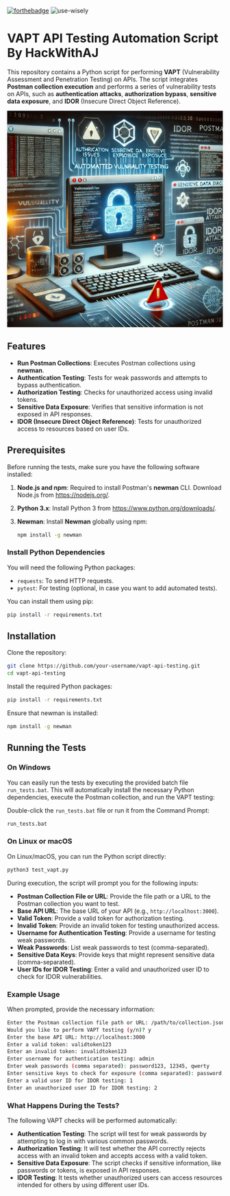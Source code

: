 [![forthebadge](https://forthebadge.com/images/badges/built-with-love.svg)](https://forthebadge.com)
![use-wisely](https://user-images.githubusercontent.com/79195338/161229028-2d3acfde-8028-45bc-ba1a-a397f0bc46e3.svg)

# VAPT API Testing Automation Script By HackWithAJ

This repository contains a Python script for performing **VAPT** (Vulnerability Assessment and Penetration Testing) on APIs. The script integrates **Postman collection execution** and performs a series of vulnerability tests on APIs, such as **authentication attacks**, **authorization bypass**, **sensitive data exposure**, and **IDOR** (Insecure Direct Object Reference).

![Vulnerability Testing Illustration](VAPT.png)


## Features

- **Run Postman Collections**: Executes Postman collections using **newman**.
- **Authentication Testing**: Tests for weak passwords and attempts to bypass authentication.
- **Authorization Testing**: Checks for unauthorized access using invalid tokens.
- **Sensitive Data Exposure**: Verifies that sensitive information is not exposed in API responses.
- **IDOR (Insecure Direct Object Reference)**: Tests for unauthorized access to resources based on user IDs.

## Prerequisites

Before running the tests, make sure you have the following software installed:

1. **Node.js and npm**: Required to install Postman's **newman** CLI. Download Node.js from https://nodejs.org/.
2. **Python 3.x**: Install Python 3 from https://www.python.org/downloads/.
3. **Newman**: Install **Newman** globally using npm:

   ```bash
   npm install -g newman
   ```

### Install Python Dependencies

You will need the following Python packages:

- `requests`: To send HTTP requests.
- `pytest`: For testing (optional, in case you want to add automated tests).

You can install them using pip:

```bash
pip install -r requirements.txt
```

## Installation

Clone the repository:

```bash
git clone https://github.com/your-username/vapt-api-testing.git
cd vapt-api-testing
```

Install the required Python packages:

```bash
pip install -r requirements.txt
```

Ensure that newman is installed:

```bash
npm install -g newman
```

## Running the Tests

### On Windows

You can easily run the tests by executing the provided batch file `run_tests.bat`. This will automatically install the necessary Python dependencies, execute the Postman collection, and run the VAPT testing:

Double-click the `run_tests.bat` file or run it from the Command Prompt:

```bash
run_tests.bat
```

### On Linux or macOS

On Linux/macOS, you can run the Python script directly:

```bash
python3 test_vapt.py
```

During execution, the script will prompt you for the following inputs:

- **Postman Collection File or URL**: Provide the file path or a URL to the Postman collection you want to test.
- **Base API URL**: The base URL of your API (e.g., `http://localhost:3000`).
- **Valid Token**: Provide a valid token for authorization testing.
- **Invalid Token**: Provide an invalid token for testing unauthorized access.
- **Username for Authentication Testing**: Provide a username for testing weak passwords.
- **Weak Passwords**: List weak passwords to test (comma-separated).
- **Sensitive Data Keys**: Provide keys that might represent sensitive data (comma-separated).
- **User IDs for IDOR Testing**: Enter a valid and unauthorized user ID to check for IDOR vulnerabilities.

### Example Usage

When prompted, provide the necessary information:

```bash
Enter the Postman collection file path or URL: /path/to/collection.json
Would you like to perform VAPT testing (y/n)? y
Enter the base API URL: http://localhost:3000
Enter a valid token: validtoken123
Enter an invalid token: invalidtoken123
Enter username for authentication testing: admin
Enter weak passwords (comma separated): password123, 12345, qwerty
Enter sensitive keys to check for exposure (comma separated): password, token
Enter a valid user ID for IDOR testing: 1
Enter an unauthorized user ID for IDOR testing: 2
```

### What Happens During the Tests?

The following VAPT checks will be performed automatically:

- **Authentication Testing**: The script will test for weak passwords by attempting to log in with various common passwords.
- **Authorization Testing**: It will test whether the API correctly rejects access with an invalid token and accepts access with a valid token.
- **Sensitive Data Exposure**: The script checks if sensitive information, like passwords or tokens, is exposed in API responses.
- **IDOR Testing**: It tests whether unauthorized users can access resources intended for others by using different user IDs.
